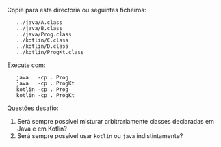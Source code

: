 Copie para esta directoria ou seguintes ficheiros:
```
   ../java/A.class
   ../java/B.class
   ../java/Prog.class
   ../kotlin/C.class
   ../kotlin/D.class
   ../kotlin/ProgKt.class
```
	 
Execute com:
```
   java   -cp . Prog
   java   -cp . ProgKt
   kotlin -cp . Prog
   kotlin -cp . ProgKt
```

Questões desafio:
1. Será sempre possível misturar arbitrariamente classes declaradas em Java e em Kotlin?
2. Será sempre possível usar `kotlin` ou `java` indistintamente?
